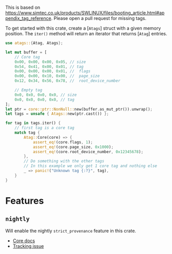 
This is based on <https://www.simtec.co.uk/products/SWLINUX/files/booting_article.html#appendix_tag_reference>. Please open a pull request for missing tags.

To get started with this crate, create a [`Atags`] struct with a given memory position. The `iter()` method will return an iterator that returns [`Atag`] entries.

```rust
use atags::{Atag, Atags};

let mut buffer = [
    // Core tag
    0x00, 0x00, 0x00, 0x05, // size
    0x54, 0x41, 0x00, 0x01, // tag
    0x00, 0x00, 0x00, 0x01, //  flags
    0x00, 0x00, 0x10, 0x00, //  page_size
    0x12, 0x34, 0x56, 0x78, //  root_device_number

    // Empty tag
    0x0, 0x0, 0x0, 0x0, // size
    0x0, 0x0, 0x0, 0x0, // tag
];
let ptr = core::ptr::NonNull::new(buffer.as_mut_ptr()).unwrap();
let tags = unsafe { Atags::new(ptr.cast()) };

for tag in tags.iter() {
    // first tag is a core tag
    match tag {
        Atag::Core(core) => {
            assert_eq!(core.flags, 1);
            assert_eq!(core.page_size, 0x1000);
            assert_eq!(core.root_device_number, 0x12345678);
        },
        // Do something with the other tags
        // In this example we only get 1 core tag and nothing else
        _ => panic!("Unknown tag {:?}", tag),
    }
}
```

# Features

## `nightly`

Will enable the nightly `strict_provenance` feature in this crate.
- [Core docs](https://doc.rust-lang.org/nightly/std/ptr/index.html#strict-provenance)
- [Tracking issue](https://github.com/rust-lang/rust/issues/95228)